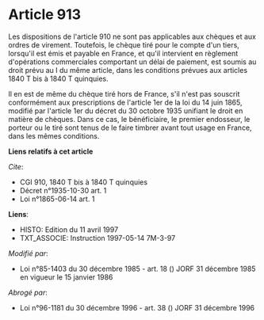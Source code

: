 # Article 913

Les dispositions de l'article 910 ne sont pas applicables aux chèques et aux ordres de virement. Toutefois, le chèque tiré
pour le compte d'un tiers, lorsqu'il est émis et payable en France, et qu'il intervient en règlement d'opérations
commerciales comportant un délai de paiement, est soumis au droit prévu au I du même article, dans les conditions prévues aux
articles 1840 T bis à 1840 T quinquies.

Il en est de même du chèque tiré hors de France, s'il n'est pas souscrit conformément aux prescriptions de l'article 1er de
la loi du 14 juin 1865, modifié par l'article 1er du décret du 30 octobre 1935 unifiant le droit en matière de chèques. Dans
ce cas, le bénéficiaire, le premier endosseur, le porteur ou le tiré sont tenus de le faire timbrer avant tout usage en
France, dans les mêmes conditions.

**Liens relatifs à cet article**

_Cite_:

  - CGI 910, 1840 T bis à 1840 T quinquies
  - Décret n°1935-10-30 art. 1
  - Loi n°1865-06-14 art. 1

**Liens**:

  - HISTO: Edition du 11 avril 1997
  - TXT_ASSOCIE: Instruction 1997-05-14 7M-3-97

_Modifié par_:

  - Loi n°85-1403 du 30 décembre 1985 - art. 18 () JORF 31 décembre 1985 en vigueur le 15 janvier 1986

_Abrogé par_:

  - Loi n°96-1181 du 30 décembre 1996 - art. 38 () JORF 31 décembre 1996

